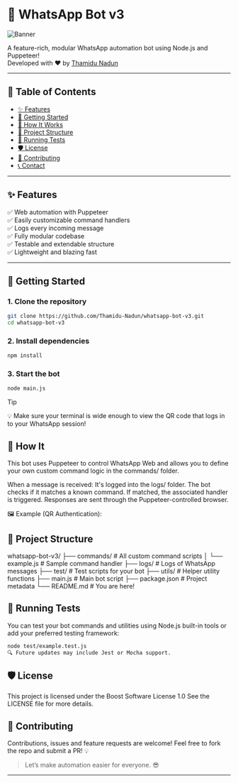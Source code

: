 # 🤖 WhatsApp Bot v3

![Banner](https://media.giphy.com/media/3o7aD2saalBwwftBIY/giphy.gif)

A feature-rich, modular WhatsApp automation bot using Node.js and Puppeteer!  
Developed with ❤️ by [Thamidu Nadun](https://github.com/Thamidu-Nadun)

---

## 📌 Table of Contents

- [✨ Features](#-features)
- [🚀 Getting Started](#-getting-started)
- [🧠 How It Works](#-how-it-works)
- [📂 Project Structure](#-project-structure)
- [🧪 Running Tests](#-running-tests)
- [🛡️ License](#️-license)
- [🤝 Contributing](#-contributing)
- [📞 Contact](#-contact)

---

## ✨ Features

✅ Web automation with Puppeteer  
✅ Easily customizable command handlers  
✅ Logs every incoming message  
✅ Fully modular codebase  
✅ Testable and extendable structure  
✅ Lightweight and blazing fast

---

## 🚀 Getting Started

### 1. Clone the repository

```bash
git clone https://github.com/Thamidu-Nadun/whatsapp-bot-v3.git
cd whatsapp-bot-v3
```

### 2. Install dependencies

```bash
npm install
```

### 3. Start the bot

```bash
node main.js
```

> [!TIP]
> 💡 Make sure your terminal is wide enough to view the QR code that logs in to your WhatsApp session!

## 🧠 How It

This bot uses Puppeteer to control WhatsApp Web and allows you to define your own custom command logic in the commands/ folder.

When a message is received: It's logged into the logs/ folder.
The bot checks if it matches a known command.
If matched, the associated handler is triggered.
Responses are sent through the Puppeteer-controlled browser.

🖼 Example (QR Authentication):

## 📂 Project Structure

whatsapp-bot-v3/
├── commands/ # All custom command scripts
│ └── example.js # Sample command handler
├── logs/ # Logs of WhatsApp messages
├── test/ # Test scripts for your bot
├── utils/ # Helper utility functions
├── main.js # Main bot script
├── package.json # Project metadata
└── README.md # You are here!

## 🧪 Running Tests

You can test your bot commands and utilities using Node.js built-in tools or add your preferred testing framework:

```bash
node test/example.test.js
🔍 Future updates may include Jest or Mocha support.
```

## 🛡️ License

This project is licensed under the Boost Software License 1.0
See the LICENSE file for more details.

## 🤝 Contributing

Contributions, issues and feature requests are welcome!
Feel free to fork the repo and submit a PR! 💡

> Let’s make automation easier for everyone. 😎

---

